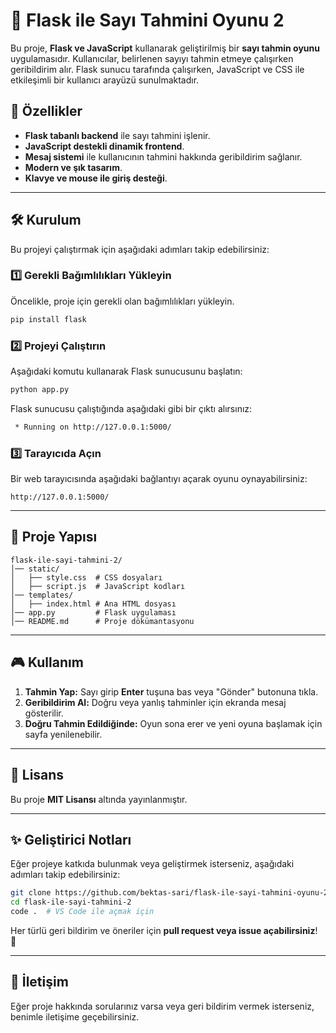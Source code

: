 # 🎯 Flask ile Sayı Tahmini Oyunu 2

Bu proje, **Flask ve JavaScript** kullanarak geliştirilmiş bir **sayı tahmin oyunu** uygulamasıdır. Kullanıcılar, belirlenen sayıyı tahmin etmeye çalışırken geribildirim alır. Flask sunucu tarafında çalışırken, JavaScript ve CSS ile etkileşimli bir kullanıcı arayüzü sunulmaktadır.

## 🚀 Özellikler
- **Flask tabanlı backend** ile sayı tahmini işlenir.
- **JavaScript destekli dinamik frontend**.
- **Mesaj sistemi** ile kullanıcının tahmini hakkında geribildirim sağlanır.
- **Modern ve şık tasarım**.
- **Klavye ve mouse ile giriş desteği**.

---

## 🛠️ Kurulum
Bu projeyi çalıştırmak için aşağıdaki adımları takip edebilirsiniz:

### 1️⃣ Gerekli Bağımlılıkları Yükleyin
Öncelikle, proje için gerekli olan bağımlılıkları yükleyin. 

```bash
pip install flask
```

### 2️⃣ Projeyi Çalıştırın
Aşağıdaki komutu kullanarak Flask sunucusunu başlatın:

```bash
python app.py
```

Flask sunucusu çalıştığında aşağıdaki gibi bir çıktı alırsınız:
```bash
 * Running on http://127.0.0.1:5000/
```

### 3️⃣ Tarayıcıda Açın
Bir web tarayıcısında aşağıdaki bağlantıyı açarak oyunu oynayabilirsiniz:

```
http://127.0.0.1:5000/
```

---

## 📂 Proje Yapısı

```plaintext
flask-ile-sayi-tahmini-2/
│── static/
│   ├── style.css  # CSS dosyaları
│   ├── script.js  # JavaScript kodları
│── templates/
│   ├── index.html # Ana HTML dosyası
│── app.py         # Flask uygulaması
│── README.md      # Proje dökümantasyonu
```

---

## 🎮 Kullanım
1. **Tahmin Yap:** Sayı girip **Enter** tuşuna bas veya "Gönder" butonuna tıkla.
2. **Geribildirim Al:** Doğru veya yanlış tahminler için ekranda mesaj gösterilir.
3. **Doğru Tahmin Edildiğinde:** Oyun sona erer ve yeni oyuna başlamak için sayfa yenilenebilir.

---

## 📜 Lisans
Bu proje **MIT Lisansı** altında yayınlanmıştır.

---

## ✨ Geliştirici Notları
Eğer projeye katkıda bulunmak veya geliştirmek isterseniz, aşağıdaki adımları takip edebilirsiniz:

```bash
git clone https://github.com/bektas-sari/flask-ile-sayi-tahmini-oyunu-2.git
cd flask-ile-sayi-tahmini-2
code .  # VS Code ile açmak için
```

Her türlü geri bildirim ve öneriler için **pull request veya issue açabilirsiniz**! 🚀

---

## 📧 İletişim
Eğer proje hakkında sorularınız varsa veya geri bildirim vermek isterseniz, benimle iletişime geçebilirsiniz.
